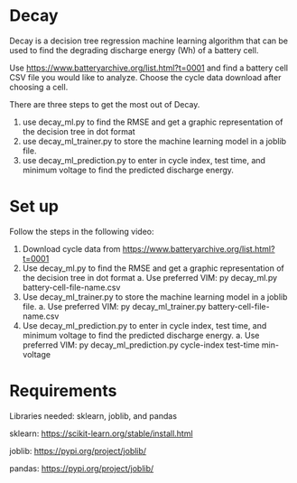 # Decay
Decay is a decision tree regression machine learning algorithm that can be used to find the degrading discharge energy (Wh) of a battery cell.  

Use https://www.batteryarchive.org/list.html?t=0001 and find a battery cell CSV file you would like to analyze. Choose the cycle data download after choosing a cell. 

There are three steps to get the most out of Decay.

1. use decay_ml.py to find the RMSE and get a graphic representation of the decision tree in dot format
2. use decay_ml_trainer.py to store the machine learning model in a joblib file. 
3. use decay_ml_prediction.py to enter in cycle index, test time, and minimum voltage to find the predicted discharge energy. 

# Set up
Follow the steps in the following video: 
1. Download cycle data from https://www.batteryarchive.org/list.html?t=0001 
2. Use decay_ml.py to find the RMSE and get a graphic representation of the decision tree in dot format
   a. Use preferred VIM: py decay_ml.py battery-cell-file-name.csv
3. Use decay_ml_trainer.py to store the machine learning model in a joblib file. 
   a. Use preferred VIM: py decay_ml_trainer.py battery-cell-file-name.csv
4.  Use decay_ml_prediction.py to enter in cycle index, test time, and minimum voltage to find the predicted discharge energy. 
   a. Use preferred VIM: py decay_ml_prediction.py cycle-index test-time min-voltage

# Requirements
Libraries needed: sklearn, joblib, and pandas 

sklearn: https://scikit-learn.org/stable/install.html

joblib: https://pypi.org/project/joblib/

pandas: https://pypi.org/project/joblib/
